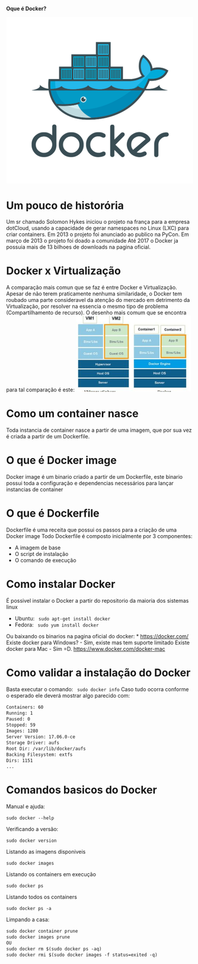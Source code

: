 __Oque é Docker?__

![Docker Logo](docker.png)

# Um pouco de historória
  Um sr chamado Solomon Hykes iniciou o projeto na frança para a empresa dotCloud, usando a capacidade de gerar namespaces no Linux (LXC) para criar containers.
  Em 2013 o projeto foi anunciado ao publico na PyCon.
  Em março de 2013 o projeto foi doado a comunidade
  Até 2017 o Docker ja possuia mais de 13 bilhoes de downloads na pagina oficial.

# Docker x Virtualização
  A comparação mais comun que se faz é entre Docker e Virtualização. Apesar de não terem praticamente nenhuma similaridade, o Docker tem roubado uma parte consideravel da atenção do mercado em detrimento da Virtualização, por resolver na essencia o mesmo tipo de problema (Compartilhamento de recurso).
  O desenho mais comum que se encontra para tal comparação é este:
  ![Docker x Vm](hypervisor-Vmware-vs-Docker-310x205.jpg)

# Como um container nasce
  Toda instancia de container nasce a partir de uma imagem, que por sua vez é criada a partir de um Dockerfile.

# O que é Docker image
  Docker image é um binario criado a partir de um Dockerfile, este binario possui toda a configuração e dependencias necessários para lançar instancias de container

# O que é Dockerfile
  Dockerfile é uma receita que possui os passos para a criação de uma Docker image
  Todo Dockerfile é composto inicialmente por 3 componentes:
   - A imagem de base
   - O script de instalação
   - O comando de execução

# Como instalar Docker
  É possivel instalar o Docker a partir do repositorio da maioria dos sistemas linux
   * Ubuntu: ``` sudo apt-get install docker```
   * Fedora: ``` sudo yum install docker```
  
  Ou baixando os binarios na pagina oficial do docker:
    * https://docker.com/
  Existe docker para Windows?
     - Sim, existe mas tem suporte limitado
  Existe docker para Mac
     - Sim =D. https://www.docker.com/docker-mac

# Como validar a instalação do Docker
  Basta executar o comando:
    ``` sudo docker info```
  Caso tudo ocorra conforme o esperado ele deverá mostrar algo parecido com:
  ```
Containers: 60
 Running: 1
 Paused: 0
 Stopped: 59
Images: 1280
Server Version: 17.06.0-ce
Storage Driver: aufs
 Root Dir: /var/lib/docker/aufs
 Backing Filesystem: extfs
Dirs: 1151
...
```

# Comandos basicos do Docker

Manual e ajuda:
```
sudo docker --help
```

Verificando a versão:
```
sudo docker version
```

Listando as imagens disponiveis
```
sudo docker images
```

Listando os containers em execução
```
sudo docker ps
```

Listando todos os containers
```
sudo docker ps -a
```

Limpando a casa:
```
sudo docker container prune
sudo docker images prune
OU
sudo docker rm $(sudo docker ps -aq)
sudo docker rmi $(sudo docker images -f status=exited -q)
```


  
